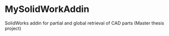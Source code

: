 # MySolidWorkAddin
SolidWorks addin for partial and global retrieval of CAD parts (Master thesis project)
